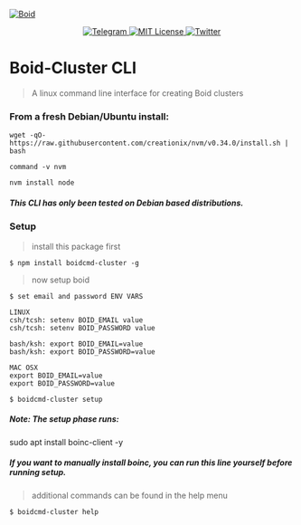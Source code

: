 <a href="https://www.boid.com/"><img src="https://raw.githubusercontent.com/Boid-John/eos-airdrops/master/logos/BoidLogo-lg.png" title="Boid" alt="Boid"></a>

<p align="center">
    <a href="https://t.me/Boidcom_official">
        <img src="https://img.shields.io/discord/431917998102675485.svg" alt="Telegram">
    </a>
    <a href="LICENSE">
        <img src="https://img.shields.io/badge/license-MIT-brightgreen.svg" alt="MIT License">
    </a>
    <a href="https://twitter.com/boidcom">
        <img src="https://img.shields.io/twitter/url/http/shields.io.svg?style=social&style=plastic" alt="Twitter">
    </a>
</p>


# Boid-Cluster CLI

> A linux command line interface for creating Boid clusters 

### From a fresh Debian/Ubuntu install:
```shell
wget -qO- https://raw.githubusercontent.com/creationix/nvm/v0.34.0/install.sh | bash

command -v nvm

nvm install node
```
##### This CLI has only been tested on Debian based distributions.


### Setup

> install this package first

```shell
$ npm install boidcmd-cluster -g
```

> now setup boid 

```shell
$ set email and password ENV VARS

LINUX
csh/tcsh: setenv BOID_EMAIL value
csh/tcsh: setenv BOID_PASSWORD value 

bash/ksh: export BOID_EMAIL=value
bash/ksh: export BOID_PASSWORD=value

MAC OSX
export BOID_EMAIL=value
export BOID_PASSWORD=value

$ boidcmd-cluster setup
```
##### Note: The setup phase runs: 
sudo apt install boinc-client -y
##### If you want to manually install boinc, you can run this line yourself before running setup.


> additional commands can be found in the help menu

```shell
$ boidcmd-cluster help
```